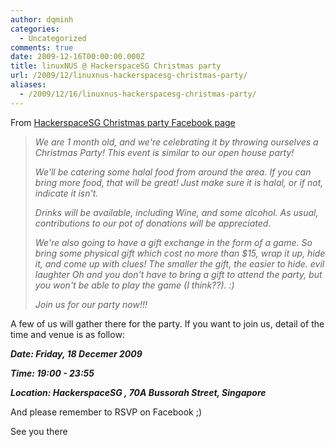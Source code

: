 ```yaml
---
author: dqminh
categories:
  - Uncategorized
comments: true
date: 2009-12-16T00:00:00.000Z
title: linuxNUS @ HackerspaceSG Christmas party
url: /2009/12/linuxnus-hackerspacesg-christmas-party/
aliases:
  - /2009/12/16/linuxnus-hackerspacesg-christmas-party/
---
```


From <a href="http://http://www.facebook.com/event.php?eid=219542641712&amp;ref=ts">HackerspaceSG Christmas party Facebook page</a>
<blockquote><em>We are 1 month old, and we're celebrating it by throwing ourselves a Christmas Party! This event is similar to our open house party!</em>

<em>We'll be catering some halal food from around the area. If you can bring more food, that will be great! Just make sure it is halal, or if not, indicate it isn't.</em>

<em>Drinks will be available, including Wine, and some alcohol. As usual, contributions to our pot of donations will be appreciated.</em>

<em>We're also going to have a gift exchange in the form of a game. So bring some physical gift which cost no more than $15, wrap it up, hide it, and come up with clues! The smaller the gift, the easier to hide. *evil laughter* Oh and you don't have to bring a gift to attend the party, but you won't be able to play the game (I think??). :)</em>

<em>Join us for our party now!!!</em></blockquote>
A few of us will gather there for the party. If you want to join us, detail of the time and venue is as follow:

<em><strong>Date: Friday, 18 Decemer 2009</strong></em>

<em><strong>Time: 19:00 - 23:55</strong></em>

<em><strong>Location: HackerspaceSG , 70A Bussorah Street, Singapore</strong></em>

And please remember to RSVP on Facebook ;)

See you there

